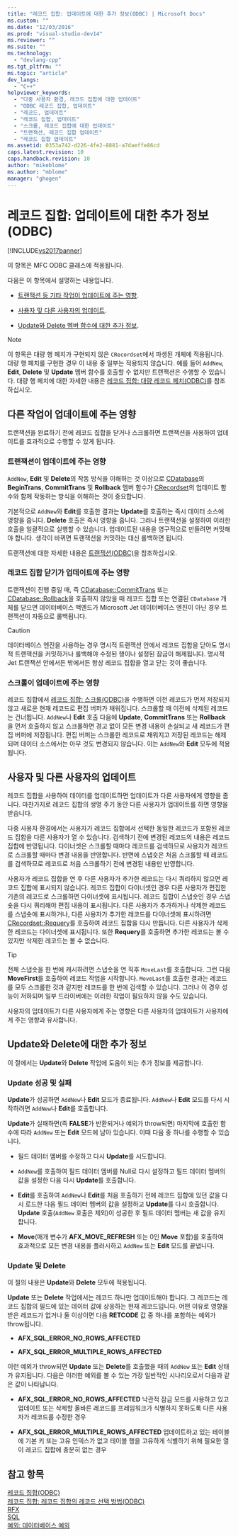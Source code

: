 ```yaml
---
title: "레코드 집합: 업데이트에 대한 추가 정보(ODBC) | Microsoft Docs"
ms.custom: ""
ms.date: "12/03/2016"
ms.prod: "visual-studio-dev14"
ms.reviewer: ""
ms.suite: ""
ms.technology: 
  - "devlang-cpp"
ms.tgt_pltfrm: ""
ms.topic: "article"
dev_langs: 
  - "C++"
helpviewer_keywords: 
  - "다중 사용자 환경, 레코드 집합에 대한 업데이트"
  - "ODBC 레코드 집합, 업데이트"
  - "레코드, 업데이트"
  - "레코드 집합, 업데이트"
  - "스크롤, 레코드 집합에 대한 업데이트"
  - "트랜잭션, 레코드 집합 업데이트"
  - "레코드 집합 업데이트"
ms.assetid: 0353a742-d226-4fe2-8881-a7daeffe86cd
caps.latest.revision: 10
caps.handback.revision: 10
author: "mikeblome"
ms.author: "mblome"
manager: "ghogen"
---
```

# 레코드 집합: 업데이트에 대한 추가 정보(ODBC)
[!INCLUDE[vs2017banner](../../assembler/inline/includes/vs2017banner.md)]

이 항목은 MFC ODBC 클래스에 적용됩니다.  
  
 다음은 이 항목에서 설명하는 내용입니다.  
  
-   [트랜잭션 등 기타 작업이 업데이트에 주는 영향](#_core_how_transactions_affect_updates).  
  
-   [사용자 및 다른 사용자의 업데이트](#_core_your_updates_and_the_updates_of_other_users).  
  
-   [Update와 Delete 멤버 함수에 대한 추가 정보](#_core_more_about_update_and_delete).  
  
> [!NOTE]
>  이 항목은 대량 행 페치가 구현되지 않은 `CRecordset`에서 파생된 개체에 적용됩니다.  대량 행 페치를 구현한 경우 이 내용 중 일부는 적용되지 않습니다.  예를 들어 `AddNew`, **Edit**, **Delete** 및 **Update** 멤버 함수를 호출할 수 없지만 트랜잭션은 수행할 수 있습니다.  대량 행 페치에 대한 자세한 내용은 [레코드 집합: 대량 레코드 페치\(ODBC\)](../../data/odbc/recordset-fetching-records-in-bulk-odbc.md)를 참조하십시오.  
  
##  <a name="_core_how_other_operations_affect_updates"></a> 다른 작업이 업데이트에 주는 영향  
 트랜잭션을 완료하기 전에 레코드 집합을 닫거나 스크롤하면 트랜잭션을 사용하여 업데이트를 효과적으로 수행할 수 있게 됩니다.  
  
###  <a name="_core_how_transactions_affect_updates"></a> 트랜잭션이 업데이트에 주는 영향  
 `AddNew`, **Edit** 및 **Delete**의 작동 방식을 이해하는 것 이상으로 [CDatabase](../../mfc/reference/cdatabase-class.md)의 **BeginTrans**, **CommitTrans** 및 **Rollback** 멤버 함수가 [CRecordset](../../mfc/reference/crecordset-class.md)의 업데이트 함수와 함께 작동하는 방식을 이해하는 것이 중요합니다.  
  
 기본적으로 `AddNew`와 **Edit**를 호출한 결과는 **Update**를 호출하는 즉시 데이터 소스에 영향을 줍니다.  **Delete** 호출은 즉시 영향을 줍니다.  그러나 트랜잭션을 설정하여 이러한 호출을 일괄적으로 실행할 수 있습니다.  업데이트된 내용을 영구적으로 만들려면 커밋해야 합니다.  생각이 바뀌면 트랜잭션을 커밋하는 대신 롤백하면 됩니다.  
  
 트랜잭션에 대한 자세한 내용은 [트랜잭션\(ODBC\)](../../data/odbc/transaction-odbc.md)을 참조하십시오.  
  
###  <a name="_core_how_closing_the_recordset_affects_updates"></a> 레코드 집합 닫기가 업데이트에 주는 영향  
 트랜잭션이 진행 중일 때, 즉 [CDatabase::CommitTrans](../Topic/CDatabase::CommitTrans.md) 또는 [CDatabase::Rollback](../Topic/CDatabase::Rollback.md)을 호출하지 않았을 때 레코드 집합 또는 연결된 `CDatabase` 개체를 닫으면 데이터베이스 백엔드가 Microsoft Jet 데이터베이스 엔진이 아닌 경우 트랜잭션이 자동으로 롤백됩니다.  
  
> [!CAUTION]
>  데이터베이스 엔진을 사용하는 경우 명시적 트랜잭션 안에서 레코드 집합을 닫아도 명시적 트랜잭션을 커밋하거나 롤백해야 수정된 행이나 설정된 잠금이 해제됩니다.  명시적 Jet 트랜잭션 안에서든 밖에서든 항상 레코드 집합을 열고 닫는 것이 좋습니다.  
  
###  <a name="_core_how_scrolling_affects_updates"></a> 스크롤이 업데이트에 주는 영향  
 레코드 집합에서 [레코드 집합: 스크롤\(ODBC\)](../../data/odbc/recordset-scrolling-odbc.md)을 수행하면 이전 레코드가 먼저 저장되지 않고 새로운 현재 레코드로 편집 버퍼가 채워집니다.  스크롤할 때 이전에 삭제된 레코드는 건너뜁니다.  `AddNew`나 **Edit** 호출 다음에 **Update**, **CommitTrans** 또는 **Rollback**을 먼저 호출하지 않고 스크롤하면 경고 없이 모든 변경 내용이 손실되고 새 레코드가 편집 버퍼에 저장됩니다.  편집 버퍼는 스크롤한 레코드로 채워지고 저장된 레코드는 해제되며 데이터 소스에서는 아무 것도 변경되지 않습니다.  이는 `AddNew`와 **Edit** 모두에 적용됩니다.  
  
##  <a name="_core_your_updates_and_the_updates_of_other_users"></a> 사용자 및 다른 사용자의 업데이트  
 레코드 집합을 사용하여 데이터를 업데이트하면 업데이트가 다른 사용자에게 영향을 줍니다.  마찬가지로 레코드 집합의 생명 주기 동안 다른 사용자가 업데이트를 하면 영향을 받습니다.  
  
 다중 사용자 환경에서는 사용자가 레코드 집합에서 선택한 동일한 레코드가 포함된 레코드 집합을 다른 사용자가 열 수 있습니다.  검색하기 전에 변경된 레코드의 내용은 레코드 집합에 반영됩니다.  다이너셋은 스크롤할 때마다 레코드를 검색하므로 사용자가 레코드로 스크롤할 때마다 변경 내용을 반영합니다.  반면에 스냅숏은 처음 스크롤할 때 레코드를 검색하므로 레코드로 처음 스크롤하기 전에 변경된 내용만 반영합니다.  
  
 사용자가 레코드 집합을 연 후 다른 사용자가 추가한 레코드는 다시 쿼리하지 않으면 레코드 집합에 표시되지 않습니다.  레코드 집합이 다이너셋인 경우 다른 사용자가 편집한 기존의 레코드로 스크롤하면 다이너셋에 표시됩니다.  레코드 집합이 스냅숏인 경우 스냅숏을 다시 쿼리해야 편집 내용이 표시됩니다.  다른 사용자가 추가하거나 삭제한 레코드를 스냅숏에 표시하거나, 다른 사용자가 추가한 레코드를 다이너셋에 표시하려면 [CRecordset::Requery](../Topic/CRecordset::Requery.md)를 호출하여 레코드 집합을 다시 만듭니다. 다른 사용자가 삭제한 레코드는 다이너셋에 표시됩니다. 또한 **Requery**를 호출하면 추가한 레코드는 볼 수 있지만 삭제한 레코드는 볼 수 없습니다.  
  
> [!TIP]
>  전체 스냅숏을 한 번에 캐시하려면 스냅숏을 연 직후 `MoveLast`를 호출합니다.  그런 다음 **MoveFirst**를 호출하여 레코드 작업을 시작합니다.  `MoveLast`를 호출한 결과는 레코드를 모두 스크롤한 것과 같지만 레코드를 한 번에 검색할 수 있습니다.  그러나 이 경우 성능이 저하되며 일부 드라이버에는 이러한 작업이 필요하지 않을 수도 있습니다.  
  
 사용자의 업데이트가 다른 사용자에게 주는 영향은 다른 사용자의 업데이트가 사용자에게 주는 영향과 유사합니다.  
  
##  <a name="_core_more_about_update_and_delete"></a> Update와 Delete에 대한 추가 정보  
 이 절에서는 **Update**와 **Delete** 작업에 도움이 되는 추가 정보를 제공합니다.  
  
### Update 성공 및 실패  
 **Update**가 성공하면 `AddNew`나 **Edit** 모드가 종료됩니다.  `AddNew`나 **Edit** 모드를 다시 시작하려면 `AddNew`나 **Edit**를 호출합니다.  
  
 **Update**가 실패하면\(즉 **FALSE**가 반환되거나 예외가 throw되면\) 마지막에 호출한 함수에 따라 `AddNew` 또는 **Edit** 모드에 남아 있습니다.  이때 다음 중 하나를 수행할 수 있습니다.  
  
-   필드 데이터 멤버를 수정하고 다시 **Update**를 시도합니다.  
  
-   `AddNew`를 호출하여 필드 데이터 멤버를 Null로 다시 설정하고 필드 데이터 멤버의 값을 설정한 다음 다시 **Update**를 호출합니다.  
  
-   **Edit**를 호출하여 `AddNew`나 **Edit**를 처음 호출하기 전에 레코드 집합에 있던 값을 다시 로드한 다음 필드 데이터 멤버의 값을 설정하고 **Update**를 다시 호출합니다.  **Update** 호출\(`AddNew` 호출은 제외\)이 성공한 후 필드 데이터 멤버는 새 값을 유지합니다.  
  
-   **Move**\(매개 변수가 **AFX\_MOVE\_REFRESH** 또는 0인 **Move** 포함\)를 호출하여 효과적으로 모든 변경 내용을 플러시하고 `AddNew` 또는 **Edit** 모드를 끝냅니다.  
  
### Update 및 Delete  
 이 절의 내용은 **Update**와 **Delete** 모두에 적용됩니다.  
  
 **Update** 또는 **Delete** 작업에서는 레코드 하나만 업데이트해야 합니다.  그 레코드는 레코드 집합의 필드에 있는 데이터 값에 상응하는 현재 레코드입니다.  어떤 이유로 영향을 받은 레코드가 없거나 둘 이상이면 다음 **RETCODE** 값 중 하나를 포함하는 예외가 throw됩니다.  
  
-   **AFX\_SQL\_ERROR\_NO\_ROWS\_AFFECTED**  
  
-   **AFX\_SQL\_ERROR\_MULTIPLE\_ROWS\_AFFECTED**  
  
 이런 예외가 throw되면 **Update** 또는 **Delete**를 호출했을 때의 `AddNew` 또는 **Edit** 상태가 유지됩니다.  다음은 이러한 예외를 볼 수 있는 가장 일반적인 시나리오로서  다음과 같은 값이 나타납니다.  
  
-   **AFX\_SQL\_ERROR\_NO\_ROWS\_AFFECTED** 낙관적 잠금 모드를 사용하고 있고 업데이트 또는 삭제할 올바른 레코드를 프레임워크가 식별하지 못하도록 다른 사용자가 레코드를 수정한 경우  
  
-   **AFX\_SQL\_ERROR\_MULTIPLE\_ROWS\_AFFECTED** 업데이트하고 있는 테이블에 기본 키 또는 고유 인덱스가 없고 테이블 행을 고유하게 식별하기 위해 필요한 열이 레코드 집합에 충분히 없는 경우  
  
## 참고 항목  
 [레코드 집합\(ODBC\)](../../data/odbc/recordset-odbc.md)   
 [레코드 집합: 레코드 집합의 레코드 선택 방법\(ODBC\)](../../data/odbc/recordset-how-recordsets-select-records-odbc.md)   
 [RFX](../../data/odbc/record-field-exchange-rfx.md)   
 [SQL](../../data/odbc/sql.md)   
 [예외: 데이터베이스 예외](../../mfc/exceptions-database-exceptions.md)